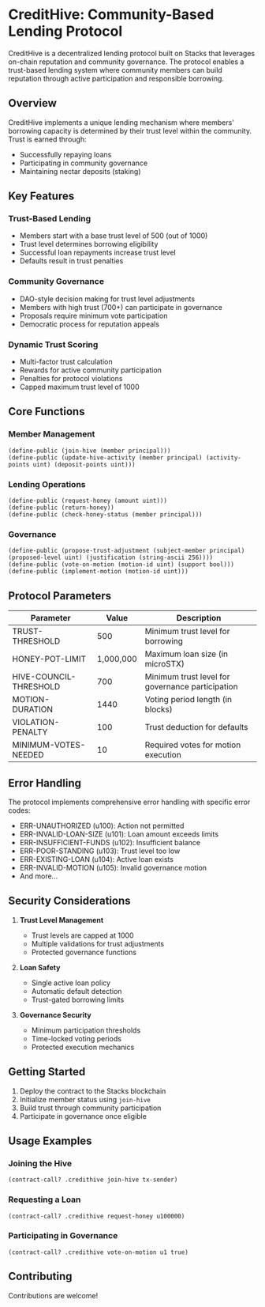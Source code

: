 # CreditHive: Community-Based Lending Protocol

CreditHive is a decentralized lending protocol built on Stacks that leverages on-chain reputation and community governance. The protocol enables a trust-based lending system where community members can build reputation through active participation and responsible borrowing.

## Overview

CreditHive implements a unique lending mechanism where members' borrowing capacity is determined by their trust level within the community. Trust is earned through:
- Successfully repaying loans
- Participating in community governance
- Maintaining nectar deposits (staking)

## Key Features

### Trust-Based Lending
- Members start with a base trust level of 500 (out of 1000)
- Trust level determines borrowing eligibility
- Successful loan repayments increase trust level
- Defaults result in trust penalties

### Community Governance
- DAO-style decision making for trust level adjustments
- Members with high trust (700+) can participate in governance
- Proposals require minimum vote participation
- Democratic process for reputation appeals

### Dynamic Trust Scoring
- Multi-factor trust calculation
- Rewards for active community participation
- Penalties for protocol violations
- Capped maximum trust level of 1000

## Core Functions

### Member Management
```clarity
(define-public (join-hive (member principal)))
(define-public (update-hive-activity (member principal) (activity-points uint) (deposit-points uint)))
```

### Lending Operations
```clarity
(define-public (request-honey (amount uint)))
(define-public (return-honey))
(define-public (check-honey-status (member principal)))
```

### Governance
```clarity
(define-public (propose-trust-adjustment (subject-member principal) (proposed-level uint) (justification (string-ascii 256))))
(define-public (vote-on-motion (motion-id uint) (support bool)))
(define-public (implement-motion (motion-id uint)))
```

## Protocol Parameters

| Parameter | Value | Description |
|-----------|-------|-------------|
| TRUST-THRESHOLD | 500 | Minimum trust level for borrowing |
| HONEY-POT-LIMIT | 1,000,000 | Maximum loan size (in microSTX) |
| HIVE-COUNCIL-THRESHOLD | 700 | Minimum trust level for governance participation |
| MOTION-DURATION | 1440 | Voting period length (in blocks) |
| VIOLATION-PENALTY | 100 | Trust deduction for defaults |
| MINIMUM-VOTES-NEEDED | 10 | Required votes for motion execution |

## Error Handling

The protocol implements comprehensive error handling with specific error codes:

- ERR-UNAUTHORIZED (u100): Action not permitted
- ERR-INVALID-LOAN-SIZE (u101): Loan amount exceeds limits
- ERR-INSUFFICIENT-FUNDS (u102): Insufficient balance
- ERR-POOR-STANDING (u103): Trust level too low
- ERR-EXISTING-LOAN (u104): Active loan exists
- ERR-INVALID-MOTION (u105): Invalid governance motion
- And more...

## Security Considerations

1. **Trust Level Management**
   - Trust levels are capped at 1000
   - Multiple validations for trust adjustments
   - Protected governance functions

2. **Loan Safety**
   - Single active loan policy
   - Automatic default detection
   - Trust-gated borrowing limits

3. **Governance Security**
   - Minimum participation thresholds
   - Time-locked voting periods
   - Protected execution mechanics

## Getting Started

1. Deploy the contract to the Stacks blockchain
2. Initialize member status using `join-hive`
3. Build trust through community participation
4. Participate in governance once eligible

## Usage Examples

### Joining the Hive
```clarity
(contract-call? .credithive join-hive tx-sender)
```

### Requesting a Loan
```clarity
(contract-call? .credithive request-honey u100000)
```

### Participating in Governance
```clarity
(contract-call? .credithive vote-on-motion u1 true)
```

## Contributing

Contributions are welcome! 